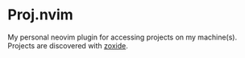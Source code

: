 # Proj.nvim

My personal neovim plugin for accessing projects on my machine(s). Projects are discovered with [zoxide](https://github.com/ajeetdsouza/zoxide).
